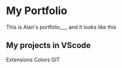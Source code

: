 # My Portfolio
This is Alan's portfolio,,,,,
and it looks like this

## My projects in VScode
Extensions
Colors
GIT
